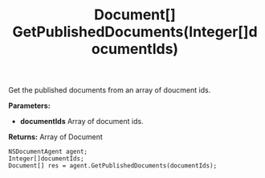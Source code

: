 ﻿---
uid: crmscript_ref_NSDocumentAgent_GetPublishedDocuments
title: Document[] GetPublishedDocuments(Integer[]documentIds)
intellisense: NSDocumentAgent.GetPublishedDocuments
keywords: NSDocumentAgent, GetPublishedDocuments
so.topic: reference
---

Get the published documents from an array of doucment ids.

**Parameters:**
 - **documentIds** Array of document ids.

**Returns:** Array of Document

```crmscript
NSDocumentAgent agent;
Integer[]documentIds;
Document[] res = agent.GetPublishedDocuments(documentIds);
```

